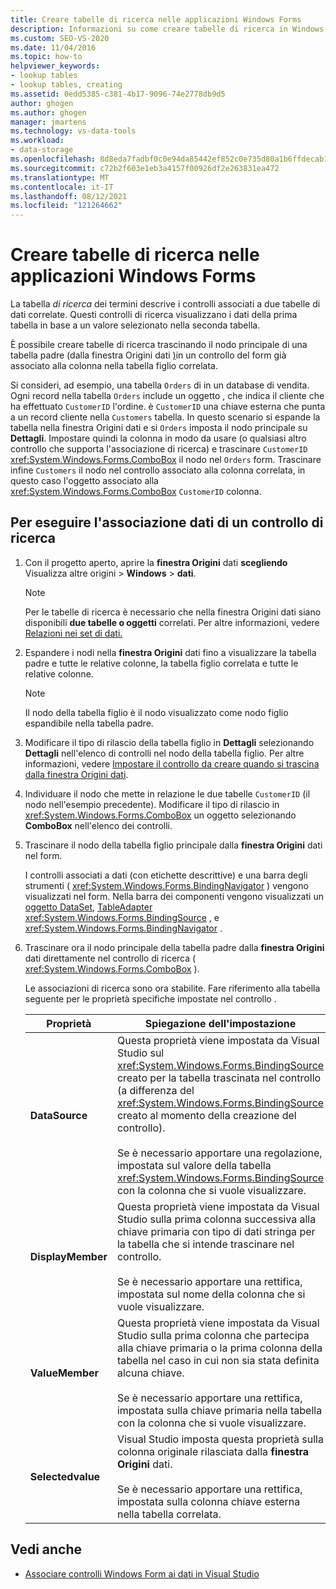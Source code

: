 ```yaml
---
title: Creare tabelle di ricerca nelle applicazioni Windows Forms
description: Informazioni su come creare tabelle di ricerca in Windows applicazioni Form. Una tabella di ricerca descrive i controlli associati a due tabelle di dati correlate.
ms.custom: SEO-VS-2020
ms.date: 11/04/2016
ms.topic: how-to
helpviewer_keywords:
- lookup tables
- lookup tables, creating
ms.assetid: 0edd5385-c381-4b17-9096-74e2778db9d5
author: ghogen
ms.author: ghogen
manager: jmartens
ms.technology: vs-data-tools
ms.workload:
- data-storage
ms.openlocfilehash: 8d8eda7fadbf0c0e94da85442ef852c0e735d80a1b6ffdecab192ace2387d85d
ms.sourcegitcommit: c72b2f603e1eb3a4157f00926df2e263831ea472
ms.translationtype: MT
ms.contentlocale: it-IT
ms.lasthandoff: 08/12/2021
ms.locfileid: "121264662"
---
```

# <a name="create-lookup-tables-in-windows-forms-applications"></a>Creare tabelle di ricerca nelle applicazioni Windows Forms

La tabella *di ricerca* dei termini descrive i controlli associati a due tabelle di dati correlate. Questi controlli di ricerca visualizzano i dati della prima tabella in base a un valore selezionato nella seconda tabella.

È possibile creare tabelle di ricerca trascinando il nodo principale di una tabella padre (dalla finestra Origini dati [)](add-new-data-sources.md#data-sources-window)in un controllo del form già associato alla colonna nella tabella figlio correlata.

Si consideri, ad esempio, una tabella `Orders` di in un database di vendita. Ogni record nella tabella `Orders` include un oggetto , che indica il cliente che ha effettuato `CustomerID` l'ordine. è `CustomerID` una chiave esterna che punta a un record cliente nella `Customers` tabella. In questo scenario si espande la tabella nella finestra Origini dati e si `Orders` imposta il nodo principale su **Dettagli**.  Impostare quindi la colonna in modo da usare (o qualsiasi altro controllo che supporta l'associazione di ricerca) e trascinare `CustomerID` <xref:System.Windows.Forms.ComboBox> il nodo nel `Orders` form. Trascinare infine `Customers` il nodo nel controllo associato alla colonna correlata, in questo caso l'oggetto associato alla <xref:System.Windows.Forms.ComboBox> `CustomerID` colonna.

## <a name="to-databind-a-lookup-control"></a>Per eseguire l'associazione dati di un controllo di ricerca

1. Con il progetto aperto, aprire la **finestra Origini** dati **scegliendo** Visualizza altre origini  >  **Windows**  >  **dati**.

    > [!NOTE]
    > Per le tabelle di ricerca è necessario che nella finestra Origini dati siano disponibili **due tabelle o oggetti** correlati. Per altre informazioni, vedere [Relazioni nei set di dati.](relationships-in-datasets.md)

2. Espandere i nodi nella **finestra Origini** dati fino a visualizzare la tabella padre e tutte le relative colonne, la tabella figlio correlata e tutte le relative colonne.

    > [!NOTE]
    > Il nodo della tabella figlio è il nodo visualizzato come nodo figlio espandibile nella tabella padre.

3. Modificare il tipo di rilascio della tabella figlio in **Dettagli** selezionando **Dettagli** nell'elenco di controlli nel nodo della tabella figlio. Per altre informazioni, vedere [Impostare il controllo da creare quando si trascina dalla finestra Origini dati](../data-tools/set-the-control-to-be-created-when-dragging-from-the-data-sources-window.md).

4. Individuare il nodo che mette in relazione le due tabelle `CustomerID` (il nodo nell'esempio precedente). Modificare il tipo di rilascio in <xref:System.Windows.Forms.ComboBox> un oggetto selezionando **ComboBox** nell'elenco dei controlli.

5. Trascinare il nodo della tabella figlio principale dalla **finestra Origini** dati nel form.

     I controlli associati a dati (con etichette descrittive) e una barra degli strumenti ( <xref:System.Windows.Forms.BindingNavigator> ) vengono visualizzati nel form. Nella barra dei componenti vengono visualizzati un [oggetto DataSet](../data-tools/dataset-tools-in-visual-studio.md), [TableAdapter](../data-tools/create-and-configure-tableadapters.md) <xref:System.Windows.Forms.BindingSource> , e <xref:System.Windows.Forms.BindingNavigator> .

6. Trascinare ora il nodo principale della tabella padre dalla **finestra Origini** dati direttamente nel controllo di ricerca ( <xref:System.Windows.Forms.ComboBox> ).

     Le associazioni di ricerca sono ora stabilite. Fare riferimento alla tabella seguente per le proprietà specifiche impostate nel controllo .

    |Proprietà|Spiegazione dell'impostazione|
    |--------------| - |
    |**DataSource**|Questa proprietà viene impostata da Visual Studio sul <xref:System.Windows.Forms.BindingSource> creato per la tabella trascinata nel controllo (a differenza del <xref:System.Windows.Forms.BindingSource> creato al momento della creazione del controllo).<br /><br /> Se è necessario apportare una regolazione, impostata sul valore della tabella <xref:System.Windows.Forms.BindingSource> con la colonna che si vuole visualizzare.|
    |**DisplayMember**|Questa proprietà viene impostata da Visual Studio sulla prima colonna successiva alla chiave primaria con tipo di dati stringa per la tabella che si intende trascinare nel controllo.<br /><br /> Se è necessario apportare una rettifica, impostata sul nome della colonna che si vuole visualizzare.|
    |**ValueMember**|Questa proprietà viene impostata da Visual Studio sulla prima colonna che partecipa alla chiave primaria o la prima colonna della tabella nel caso in cui non sia stata definita alcuna chiave.<br /><br /> Se è necessario apportare una rettifica, impostata sulla chiave primaria nella tabella con la colonna che si vuole visualizzare.|
    |**Selectedvalue**|Visual Studio imposta questa proprietà sulla colonna originale rilasciata dalla **finestra Origini** dati.<br /><br /> Se è necessario apportare una rettifica, impostata sulla colonna chiave esterna nella tabella correlata.|

## <a name="see-also"></a>Vedi anche

- [Associare controlli Windows Form ai dati in Visual Studio](../data-tools/bind-windows-forms-controls-to-data-in-visual-studio.md)
